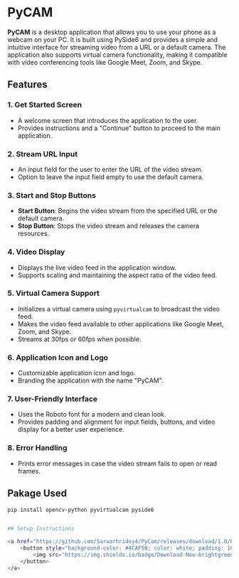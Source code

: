 # PyCAM

**PyCAM** is a desktop application that allows you to use your phone as a webcam on your PC. It is built using PySide6 and provides a simple and intuitive interface for streaming video from a URL or a default camera. The application also supports virtual camera functionality, making it compatible with video conferencing tools like Google Meet, Zoom, and Skype.

## Features

### 1. **Get Started Screen**
   - A welcome screen that introduces the application to the user.
   - Provides instructions and a "Continue" button to proceed to the main application.

### 2. **Stream URL Input**
   - An input field for the user to enter the URL of the video stream.
   - Option to leave the input field empty to use the default camera.

### 3. **Start and Stop Buttons**
   - **Start Button**: Begins the video stream from the specified URL or the default camera.
   - **Stop Button**: Stops the video stream and releases the camera resources.

### 4. **Video Display**
   - Displays the live video feed in the application window.
   - Supports scaling and maintaining the aspect ratio of the video feed.

### 5. **Virtual Camera Support**
   - Initializes a virtual camera using `pyvirtualcam` to broadcast the video feed.
   - Makes the video feed available to other applications like Google Meet, Zoom, and Skype.
   - Streams at 30fps or 60fps when possible.

### 6. **Application Icon and Logo**
   - Customizable application icon and logo.
   - Branding the application with the name "PyCAM".

### 7. **User-Friendly Interface**
   - Uses the Roboto font for a modern and clean look.
   - Provides padding and alignment for input fields, buttons, and video display for a better user experience.

### 8. **Error Handling**
   - Prints error messages in case the video stream fails to open or read frames.

## Pakage Used


```bash
pip install opencv-python pyvirtualcam pyside6


## Setup Instructions

<a href="https://github.com/Sarwarhridoy4/PyCam/releases/download/1.0/PyCam.exe" download>
    <button style="background-color: #4CAF50; color: white; padding: 10px 20px; border: none; border-radius: 5px; cursor: pointer;">
        <img src="https://img.shields.io/badge/Download-Now-brightgreen" alt="Download Now">
    </button>
</a>

